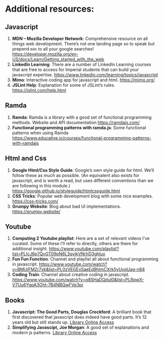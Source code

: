 # Additional resources:
## Javascript
1. **MDN – Mozilla Developer Network**: Comprehensive resource on all things web development. There’s not one landing page so to speak but prepend `mdn` to all your google searches!
https://developer.mozilla.org/en-US/docs/Learn/Getting_started_with_the_web
1. **LinkedIn Learning**: There are a number of LinkedIn Learning courses that are free to access for Imperial students that can build your javascript expertise.
https://www.linkedin.com/learning/topics/javascript
1. **Mimo**: Interactive coding app for javascript and html. https://mimo.org/
1. **JSLint Help**: Explanation for some of JSLint’s rules. https://jslint.com/help.html

## Ramda
1. **Ramda**: Ramda is a library with a good set of functional programming methods. Website and API documentation https://ramdajs.com/
1. **Functional programming patterns with ramda.js**: Some functional patterns when using Ramda https://www.educative.io/courses/functional-programming-patterns-with-ramdajs

## Html and Css
1. **Google Html/Css Style Guide**: Google’s own style guide for html. We’ll follow these as much as possible. (An equivalent also exists for javascript, and is worth a read, but uses different conventions than we are following in this module.)
https://google.github.io/styleguide/htmlcssguide.html
1. **CSS Tricks**: Popular web development blog with some nice examples. https://css-tricks.com/
1. **Grumpy Website**: Blog about bad UI implementations.
https://grumpy.website/

## Youtube
1. **Computing 2 Youtube playlist**:  Here are a set of relevant videos I’ve curated. Some of these I’ll refer to directly, others are there for additional insight. https://www.youtube.com/playlist?list=PLIcJ6p7QvGT09pN6L3qvjkVNrhD3ghlux
1. **Fun Fun Function**: Channel and playlist all about functional programming in javascript. https://www.youtube.com/watch?v=BMUiFMZr7vk&list=PL0zVEGEvSaeEd9hlmCXrk5yUyqUag-n84
1. **Coding Train**: Channel about creative coding in javascript. https://www.youtube.com/watch?v=q8SHaDQdul0&list=PLRqwX-V7Uu6YgpA3Oht-7B4NBQwFVe3pr

## Books
1. **Javascript: The Good Parts, Douglas Crockford**: A brilliant book that first discovered that javascript does indeed have good parts. It’s 12 years old but still stands up.
[Library Online Access](https://library-search.imperial.ac.uk/discovery/search?query=any,contains,crockford&search_scope=MyInst_and_CI&sortby=date_d&vid=44IMP_INST:ICL_VU1&facet=frbrgroupid,include,9035110810864614931&mode=Basic&offset=0)
1. **Simplifying Javascipt, Joe Morgan**: A good set of explanations and modern js patterns.
[Library Online Access](https://library-search.imperial.ac.uk/discovery/search?query=any,contains,%22simplifying%20javascript%22&tab=Everything&search_scope=MyInst_and_CI&vid=44IMP_INST:ICL_VU1&offset=0)
